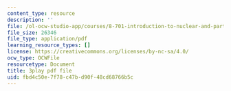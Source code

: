 ```yaml
---
content_type: resource
description: ''
file: /ol-ocw-studio-app/courses/8-701-introduction-to-nuclear-and-particle-physics-fall-2020/fbd4c50e7f78c47bd90f48cd68766b5c_DXf8JrCEaNk.pdf
file_size: 26346
file_type: application/pdf
learning_resource_types: []
license: https://creativecommons.org/licenses/by-nc-sa/4.0/
ocw_type: OCWFile
resourcetype: Document
title: 3play pdf file
uid: fbd4c50e-7f78-c47b-d90f-48cd68766b5c
---
```

